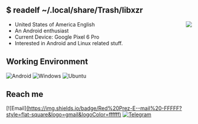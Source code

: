 ## $ readelf ~/.local/share/Trash/libxzr
<img align="right" src="https://github-readme-stats.vercel.app/api?username=RedPrez16&include_all_commits=true&show_icons=true&hide_title=true&hide_border=false" />

- United States of America English
- An Android enthusiast
- Current Device: Google Pixel 6 Pro
- Interested in Android and Linux related stuff.

## Working Environment
![Android](https://img.shields.io/badge/-Android-3ddc84?style=flat-square&logo=android&logoColor=fff)
![Windows](https://img.shields.io/badge/Windows-00adef?style=flat-square&logo=windows&logoColor=ffffff)
![Ubuntu](https://img.shields.io/badge/Ubuntu-dd4814?style=flat-square&logo=ubuntu&logoColor=ffffff)

## Reach me
[![Email][(https://img.shields.io/badge/Red%20Prez-E--mail%20-FFFFF?style=flat-square&logo=gmail&logoColor=ffffff)](mailto:contact@redbirdvirtual.com)
[![Telegram](https://img.shields.io/badge/%40libxzr-3db6f1?style=flat-square&logo=Telegram&logoColor=2ca5e0)](https://t.me/Red_Prez16)
